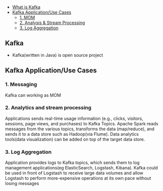 - [What is Kafka](#what)
- [Kafka Application/Use Cases](#usecases)
  - [1. MOM](#mom)
  - [2. Analysis & Stream Processing](#analysis)
  - [3. Log Aggregation](#la)

<a name=what></a>
## Kafka
- Kafka(written in Java) is open source project

<a name=usecases></a>
## Kafka Application/Use Cases

<a name=usecases></a>
### 1. Messaging
Kafka can working as MOM

<a name=analysis></a>
### 2. Analytics and stream processing
Applications sends real-time usage information (e.g., clicks, visitors, sessions, page views, and purchases) to Kafka Topics. 
Apache Spark reads messages from the various topics, transforms the data (map/reduce), and sends it to a data store such as Hadoop(via Flume). Data analytics tools(data visualization) can be added on top of the target data store.

<a name=la></a>
### 3. Log Aggregation
Application provides logs to Kafka topics, which sends them to log management applications(eg ElasticSearch, Logstash, Kibana). 
Kafka could be used in front of Logstash to receive large data volumes and allow Logstash to perform more-expensive operations at its own pace without losing messages
